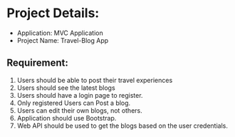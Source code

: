 # Project Details:
- Application: MVC Application
- Project Name: Travel-Blog App

## Requirement: 
1. Users should be able to post their travel experiences
2. Users should see the latest blogs
3. Users should have a login page to register.
4. Only registered Users can Post a blog. 
5. Users can edit their own blogs, not others. 
6. Application should use Bootstrap.
7. Web API should be used to get the blogs based on the user credentials. 
